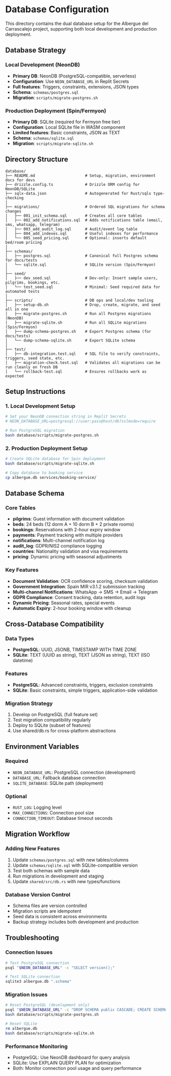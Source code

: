# Database Configuration

This directory contains the dual database setup for the Albergue del Carrascalejo project, supporting both local development and production deployment.

## Database Strategy

### Local Development (NeonDB)
- **Primary DB**: NeonDB (PostgreSQL-compatible, serverless)
- **Configuration**: Use `NEON_DATABASE_URL` in Replit Secrets
- **Full features**: Triggers, constraints, extensions, JSON types
- **Schema**: `schemas/postgres.sql`
- **Migration**: `scripts/migrate-postgres.sh`

### Production Deployment (Spin/Fermyon)
- **Primary DB**: SQLite (required for Fermyon free tier)
- **Configuration**: Local SQLite file in WASM component
- **Limited features**: Basic constraints, JSON as TEXT
- **Schema**: `schemas/sqlite.sql`
- **Migration**: `scripts/migrate-sqlite.sh`

## Directory Structure

```
database/
├── README.md                      # Setup, migration, environment docs for devs
├── drizzle.config.ts              # Drizzle ORM config for NeonDB/SQLite
├── sqlx-data.json                 # Autogenerated for Rust/sqlx type-checking
│
├── migrations/                    # Ordered SQL migrations for schema changes
│   ├── 001_init_schema.sql        # Creates all core tables
│   ├── 002_add_notifications.sql  # Adds notifications table (email, sms, whatsapp, telegram)
│   ├── 003_add_audit_log.sql      # Audit/event log table
│   ├── 004_add_indexes.sql        # Useful indexes for performance
│   └── 005_seed_pricing.sql       # Optional: inserts default bed/room pricing
│
├── schemas/
│   ├── postgres.sql               # Canonical full Postgres schema for docs/tests
│   └── sqlite.sql                 # SQLite version (Spin/Fermyon)
│
├── seed/
│   ├── dev_seed.sql               # Dev-only: Insert sample users, pilgrims, bookings, etc.
│   └── test_seed.sql              # Minimal: Seed required data for automated tests
│
├── scripts/                       # DB ops and local/dev tooling
│   ├── setup-db.sh                # Drop, create, migrate, and seed all in one
│   ├── migrate-postgres.sh        # Run all Postgres migrations (NeonDB)
│   ├── migrate-sqlite.sh          # Run all SQLite migrations (Spin/Fermyon)
│   ├── dump-schema-postgres.sh    # Export Postgres schema (for docs/tests)
│   └── dump-schema-sqlite.sh      # Export SQLite schema
│
├── test/
│   ├── db-integration.test.sql    # SQL file to verify constraints, triggers, seed state, etc.
│   ├── migration-check.test.sql   # Validates all migrations can be run cleanly on fresh DB
│   └── rollback-test.sql          # Ensures rollbacks work as expected
```

## Setup Instructions

### 1. Local Development Setup

```bash
# Set your NeonDB connection string in Replit Secrets
# NEON_DATABASE_URL=postgresql://user:pass@host/db?sslmode=require

# Run PostgreSQL migration
bash database/scripts/migrate-postgres.sh
```

### 2. Production Deployment Setup

```bash
# Create SQLite database for Spin deployment
bash database/scripts/migrate-sqlite.sh

# Copy database to booking service
cp albergue.db services/booking-service/
```

## Database Schema

### Core Tables

- **pilgrims**: Guest information with document validation
- **beds**: 24 beds (12 dorm A + 10 dorm B + 2 private rooms)
- **bookings**: Reservations with 2-hour expiry window
- **payments**: Payment tracking with multiple providers
- **notifications**: Multi-channel notification log
- **audit_log**: GDPR/NIS2 compliance logging
- **countries**: Nationality validation and visa requirements
- **pricing**: Dynamic pricing with seasonal adjustments

### Key Features

- **Document Validation**: OCR confidence scoring, checksum validation
- **Government Integration**: Spain MIR v3.1.2 submission tracking
- **Multi-channel Notifications**: WhatsApp → SMS → Email → Telegram
- **GDPR Compliance**: Consent tracking, data retention, audit logs
- **Dynamic Pricing**: Seasonal rates, special events
- **Automatic Expiry**: 2-hour booking window with cleanup

## Cross-Database Compatibility

### Data Types
- **PostgreSQL**: UUID, JSONB, TIMESTAMP WITH TIME ZONE
- **SQLite**: TEXT (UUID as string), TEXT (JSON as string), TEXT (ISO datetime)

### Features
- **PostgreSQL**: Advanced constraints, triggers, exclusion constraints
- **SQLite**: Basic constraints, simple triggers, application-side validation

### Migration Strategy
1. Develop on PostgreSQL (full feature set)
2. Test migration compatibility regularly
3. Deploy to SQLite (subset of features)
4. Use shared/db.rs for cross-platform abstractions

## Environment Variables

### Required
- `NEON_DATABASE_URL`: PostgreSQL connection (development)
- `DATABASE_URL`: Fallback database connection
- `SQLITE_DATABASE`: SQLite path (deployment)

### Optional
- `RUST_LOG`: Logging level
- `MAX_CONNECTIONS`: Connection pool size
- `CONNECTION_TIMEOUT`: Database timeout seconds

## Migration Workflow

### Adding New Features
1. Update `schemas/postgres.sql` with new tables/columns
2. Update `schemas/sqlite.sql` with SQLite-compatible version
3. Test both schemas with sample data
4. Run migrations in development and staging
5. Update `shared/src/db.rs` with new types/functions

### Database Version Control
- Schema files are version controlled
- Migration scripts are idempotent
- Seed data is consistent across environments
- Backup strategy includes both development and production

## Troubleshooting

### Connection Issues
```bash
# Test PostgreSQL connection
psql "$NEON_DATABASE_URL" -c "SELECT version();"

# Test SQLite connection
sqlite3 albergue.db ".schema"
```

### Migration Issues
```bash
# Reset PostgreSQL (development only)
psql "$NEON_DATABASE_URL" -c "DROP SCHEMA public CASCADE; CREATE SCHEMA public;"
bash database/scripts/migrate-postgres.sh

# Reset SQLite
rm albergue.db
bash database/scripts/migrate-sqlite.sh
```

### Performance Monitoring
- PostgreSQL: Use NeonDB dashboard for query analysis
- SQLite: Use EXPLAIN QUERY PLAN for optimization
- Both: Monitor connection pool usage and query performance